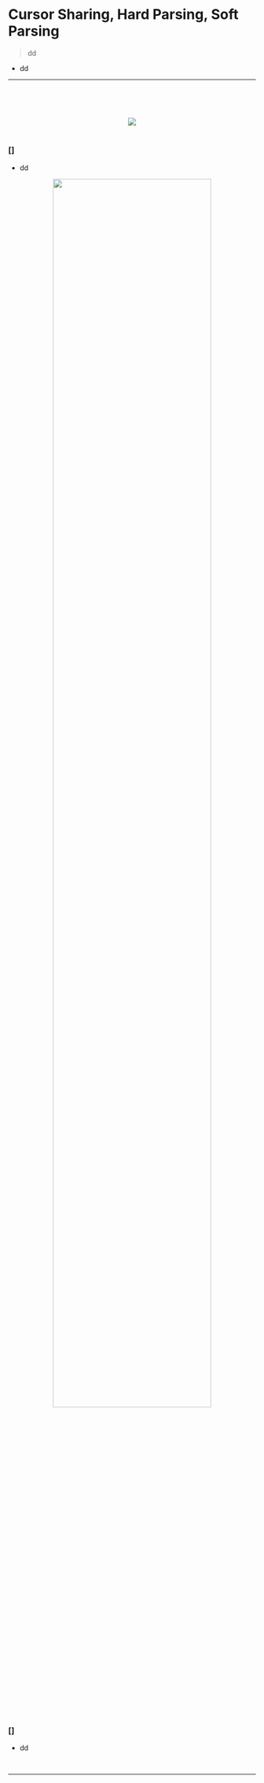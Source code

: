 # Cursor Sharing, Hard Parsing, Soft Parsing
> dd
* dd

<hr>
<br>

## 
#### 

<br>

<div align="center">
  <img src="https://user-images.githubusercontent.com/37537227/156519015-e986b66c-2fec-4ea4-a724-112f0e496698.png">
</div>

<br>

### []
* dd 

<div align="center">
  <img width = "80%" src="https://user-images.githubusercontent.com/37537227/156519027-cc64a414-3948-4b12-9732-adacc60eb03d.png">
</div>

### []
* dd 

<br>
<hr>
<br>
